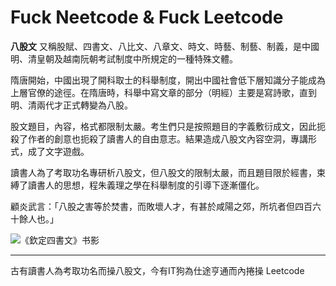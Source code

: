 # Fuck Neetcode & Fuck Leetcode

**八股文** 又稱股賦、四書文、八比文、八章文、時文、時藝、制藝、制義，是中國明、清皇朝及越南阮朝考試制度中所規定的一種特殊文體。

隋唐開始，中國出現了開科取士的科舉制度，開出中國社會低下層知識分子能成為上層官僚的途徑。在隋唐時，科舉中寫文章的部分（明經）主要是寫詩歌，直到明、清兩代才正式轉變為八股。

股文題目，內容，格式都限制太嚴。考生們只是按照題目的字義敷衍成文，因此扼殺了作者的創意也扼殺了讀書人的自由意志。結果造成八股文內容空洞，專講形式，成了文字遊戲。

讀書人為了考取功名專研析八股文，但八股文的限制太嚴，而且題目限於經書，束縛了讀書人的思想，程朱義理之學在科舉制度的引導下逐漸僵化。

顧炎武言：「八股之害等於焚書，而敗壞人才，有甚於咸陽之郊，所坑者但四百六十餘人也。」

![《欽定四書文》书影](https://user-images.githubusercontent.com/2138598/182065495-f500617b-93a0-4f2f-a559-1ac434936029.jpeg)

---

古有讀書人為考取功名而操八股文，今有IT狗為仕途亨通而內捲操 Leetcode

